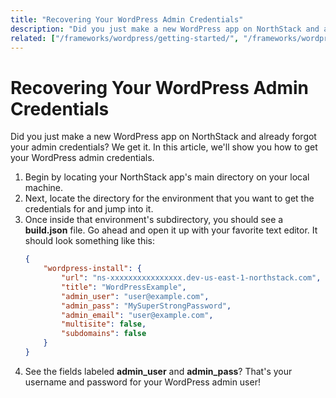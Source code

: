 ```yaml
---
title: "Recovering Your WordPress Admin Credentials"
description: "Did you just make a new WordPress app on NorthStack and already forgot your admin credentials? We get it. In this article, we'll show you how to get your WordPress admin credentials."
related: ["/frameworks/wordpress/getting-started/", "/frameworks/wordpress/"]
---
```


# Recovering Your WordPress Admin Credentials

Did you just make a new WordPress app on NorthStack and already forgot your admin credentials? We get it. In this article, we'll show you how to get your WordPress admin credentials.

1. Begin by locating your NorthStack app's main directory on your local machine.
2. Next, locate the directory for the environment that you want to get the credentials for and jump into it.
3. Once inside that environment's subdirectory, you should see a **build.json** file. Go ahead and open it up with your favorite text editor. It should look something like this:
   ```json
   {
       "wordpress-install": {
           "url": "ns-xxxxxxxxxxxxxxxx.dev-us-east-1-northstack.com",
           "title": "WordPressExample",
           "admin_user": "user@example.com",
           "admin_pass": "MySuperStrongPassword",
           "admin_email": "user@example.com",
           "multisite": false,
           "subdomains": false
       }
   }
   ```
4. See the fields labeled **admin_user** and **admin_pass**? That's your username and password for your WordPress admin user!